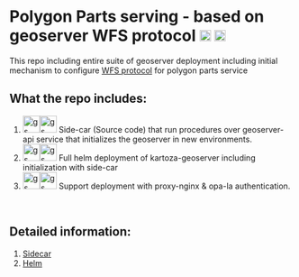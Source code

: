 # Polygon Parts serving - based on geoserver WFS protocol <img src="https://avatars.githubusercontent.com/u/186522?s=280&v=4" width="20" height="20" alt="gs logo"> <img src="https://pf-emoji-service--cdn.us-east-1.prod.public.atl-paas.net/standard/caa27a19-fc09-4452-b2b4-a301552fd69c/64x64/1f9e9.png" width="20" height="20" alt="gs logo">

This repo including entire suite of geoserver deployment including initial mechanism to configure [WFS protocol](https://docs.geoserver.org/latest/en/user/services/wfs/reference.html) for polygon parts service

## What the repo includes:
1. <img src="https://cdn.iconscout.com/icon/premium/png-512-thumb/sidecar-10451424-8438367.png?f=webp&w=256" width="30" height="30" alt="gs logo"><img src="https://www.svgrepo.com/show/439238/nodejs.svg" width="30" height="30" alt="gs logo"> Side-car (Source code) that run procedures over geoserver-api service that initializes the geoserver in new environments.
2. <img src="https://avatars.githubusercontent.com/u/7395888?s=200&v=4" width="30" height="30" alt="gs logo"><img src="https://icon.icepanel.io/Technology/svg/Helm.svg" width="30" height="30" alt="gs logo"> Full helm deployment of kartoza-geoserver including initialization with side-car
3. <img src="https://www.svgrepo.com/show/373924/nginx.svg" width="30" height="30" alt="gs logo"><img src="https://www.svgrepo.com/show/448547/opa.svg" width="30" height="30" alt="gs logo"> Support deployment with proxy-nginx & opa-la authentication.


<br>

## Detailed information:
1. [Sidecar](src/README.md)
3. [Helm](helm/README.md)

